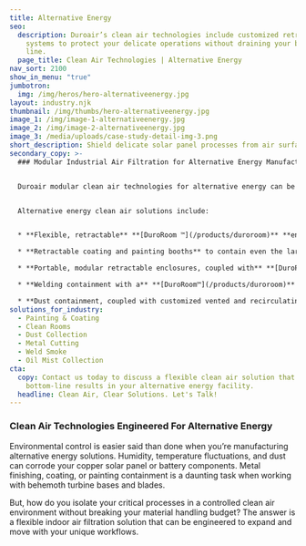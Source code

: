 ```yaml
---
title: Alternative Energy
seo:
  description: Duroair’s clean air technologies include customized retractable
    systems to protect your delicate operations without draining your bottom
    line.
  page_title: Clean Air Technologies | Alternative Energy
nav_sort: 2100
show_in_menu: "true"
jumbotron:
  img: /img/heros/hero-alternativeenergy.jpg
layout: industry.njk
thumbnail: /img/thumbs/hero-alternativeenergy.jpg
image_1: /img/image-1-alternativeenergy.jpg
image_2: /img/image-2-alternativeenergy.jpg
image_3: /media/uploads/case-study-detail-img-3.png
short_description: Shield delicate solar panel processes from air surface contamination.
secondary_copy: >-
  ### Modular Industrial Air Filtration for Alternative Energy Manufacturing


  Duroair modular clean air technologies for alternative energy can be deployed when and where needed, from short-term welding tasks to long-term construction projects. Each customized retractable system protects your delicate operations without draining your bottom line. 


  Alternative energy clean air solutions include:


  * **Flexible, retractable** **[DuroRoom ™](/products/duroroom)** **enclosures** for isolating large-scale work pieces and preventing material handling bottlenecks 

  * **Retractable coating and painting booths** to contain even the largest work pieces, paired with a [DuroCap™](/products/durocap)  vented system, to filter 99.4 percent of all airborne contaminants and speed paint curing time

  * **Portable, modular retractable enclosures, coupled with** **[DuroPure™](/products/duropure)** **engineered exhaust systems,** to move when and where you need to control contaminants from blasting, grinding, coating and welding processes 

  * **Welding containment with a** **[DuroRoom™](/products/duroroom)** **retractable enclosure** to capture both smoke and mist, without impeding crane access or interfering with current ventilation infrastructure 

  * **Dust containment, coupled with customized vented and recirculating filtration systems,** [DuroCap™](/products/durocap), [DuroPure™](/products/duropure), [DuroDust™](/products/durodust), or DuroClean™, to capture particulates before they compromise environmentally-sensitive components
solutions_for_industry:
  - Painting & Coating
  - Clean Rooms
  - Dust Collection
  - Metal Cutting
  - Weld Smoke
  - Oil Mist Collection
cta:
  copy: Contact us today to discuss a flexible clean air solution that delivers
    bottom-line results in your alternative energy facility.
  headline: Clean Air, Clear Solutions. Let's Talk!
---
```

### **Clean Air Technologies Engineered For Alternative Energy**

Environmental control is easier said than done when you’re manufacturing alternative energy solutions. Humidity, temperature fluctuations, and dust can corrode your copper solar panel or battery components. Metal finishing, coating, or painting containment is a daunting task when working with behemoth turbine bases and blades.

But, how do you isolate your critical processes in a controlled clean air environment without breaking your material handling budget? The answer is a flexible indoor air filtration solution that can be engineered to expand and move with your unique workflows.